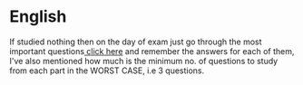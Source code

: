 # **English**
If studied nothing then on the day of exam just go through the most important questions[ click here](https://github.com/UVCE-ECE-Notes/English/blob/main/Most%20Most%20Most%20Important%20Questions.png?raw=true) and remember the answers for each of them, I've also mentioned how much is the minimum no. of questions to study from each part in the WORST CASE, i.e 3 questions.
